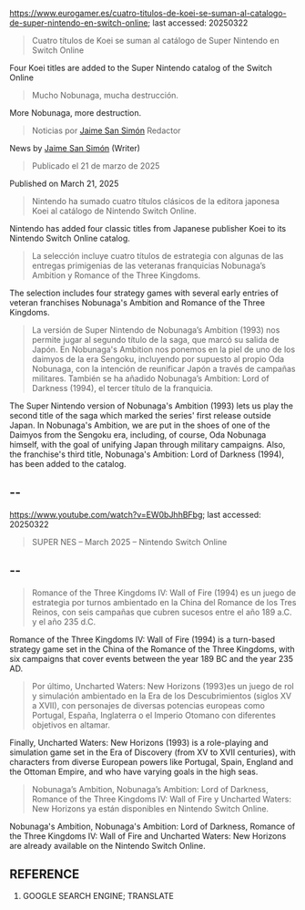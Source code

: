 https://www.eurogamer.es/cuatro-titulos-de-koei-se-suman-al-catalogo-de-super-nintendo-en-switch-online; last accessed: 20250322

> Cuatro títulos de Koei se suman al catálogo de Super Nintendo en Switch Online

Four Koei titles are added to the Super Nintendo catalog of the Switch Online

> Mucho Nobunaga, mucha destrucción.

More Nobunaga, more destruction.

> Noticias por [Jaime San Simón](https://www.eurogamer.es/authors/jaime-san-simon) Redactor

News by [Jaime San Simón](https://www.eurogamer.es/authors/jaime-san-simon) (Writer)

> Publicado el 21 de marzo de 2025

Published on March 21, 2025

> Nintendo ha sumado cuatro títulos clásicos de la editora japonesa Koei al catálogo de Nintendo Switch Online.

Nintendo has added four classic titles from Japanese publisher Koei to its Nintendo Switch Online catalog.

> La selección incluye cuatro títulos de estrategia con algunas de las entregas primigenias de las veteranas franquicias Nobunaga’s Ambition y Romance of the Three Kingdoms.

The selection includes four strategy games with several early entries of veteran franchises Nobunaga's Ambition and Romance of the Three Kingdoms.

> La versión de Super Nintendo de Nobunaga’s Ambition (1993) nos permite jugar al segundo título de la saga, que marcó su salida de Japón. En Nobunaga's Ambition nos ponemos en la piel de uno de los daimyos de la era Sengoku, incluyendo por supuesto al propio Oda Nobunaga, con la intención de reunificar Japón a través de campañas militares. También se ha añadido Nobunaga’s Ambition: Lord of Darkness (1994), el tercer título de la franquicia. 

The Super Nintendo version of Nobunaga's Ambition (1993) lets us play the second title of the saga which marked the series' first release outside Japan. In Nobunaga's Ambition, we are put in the shoes of one of the Daimyos from the Sengoku era, including, of course, Oda Nobunaga himself, with the goal of unifying Japan through military campaigns. Also, the franchise's third title, Nobunaga's Ambition: Lord of Darkness (1994), has been added to the catalog.

## --

https://www.youtube.com/watch?v=EW0bJhhBFbg; last accessed: 20250322

> SUPER NES – March 2025 – Nintendo Switch Online 
 
## --

> Romance of the Three Kingdoms IV: Wall of Fire (1994) es un juego de estrategia por turnos ambientado en la China del Romance de los Tres Reinos, con seis campañas que cubren sucesos entre el año 189 a.C. y el año 235 d.C.

Romance of the Three Kingdoms IV: Wall of Fire (1994) is a turn-based strategy game set in the China of the Romance of the Three Kingdoms, with six campaigns that cover events between the year 189 BC and the year 235 AD.

> Por último, Uncharted Waters: New Horizons (1993)es un juego de rol y simulación ambientado en la Era de los Descubrimientos (siglos XV a XVII), con personajes de diversas potencias europeas como Portugal, España, Inglaterra o el Imperio Otomano con diferentes objetivos en altamar.

Finally, Uncharted Waters: New Horizons (1993) is a role-playing and simulation game set in the Era of Discovery (from XV to XVII centuries), with characters from diverse European powers like Portugal, Spain, England and the Ottoman Empire, and who have varying goals in the high seas.

> Nobunaga’s Ambition, Nobunaga’s Ambition: Lord of Darkness, Romance of the Three Kingdoms IV: Wall of Fire y Uncharted Waters: New Horizons ya están disponibles en Nintendo Switch Online. 

Nobunaga's Ambition, Nobunaga's Ambition: Lord of Darkness, Romance of the Three Kingdoms IV: Wall of Fire and Uncharted Waters: New Horizons are already available on the Nintendo Switch Online.

## REFERENCE

1) GOOGLE SEARCH ENGINE; TRANSLATE
